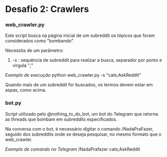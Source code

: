 # Desafio 2: Crawlers

### web_crawler.py

Este script busca na página inicial de um subreddit os tópicos que foram considerados como "bombando".

Necessita de um parâmetro:
1. -s   : sequência de subreddit para realizar a busca, separador por ponto e virgula ";"

*Exemplo de execução*
python web_crawler.py -s "cats;AskReddit"

Quando mais de um subreddit for buscados, os termos devem estar em aspas, como acima.


### bot.py

Script utilizado pelo @nothing_to_do_bot, um bot do Telegram que retorna as threads que bombam em subreddits especificados.

Na conversa com o bot, é necessário digitar o comando /NadaPraFazer, seguido dos subreddits onde se deseja pesquisar, no mesmo formato que o web_crawler.

*Exemplo de comando no Telegram*
/NadaPrafazer cats;AskReddit
